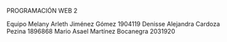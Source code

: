 PROGRAMACIÓN WEB 2 

Equipo 
Melany Arleth Jiménez Gómez 1904119 
Denisse Alejandra Cardoza Pezina  1896868 
Mario Asael Martínez Bocanegra 2031920 